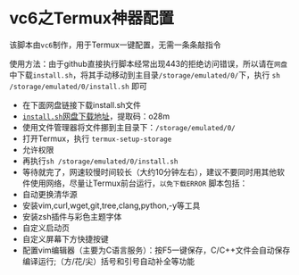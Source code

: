 # vc6之Termux神器配置
该脚本由`vc6`制作，用于Termux一键配置，无需一条条敲指令

使用方法：由于github直接执行脚本经常出现443的拒绝访问错误，所以请在`网盘`中下载`install.sh`，将其手动移动到主目录`/storage/emulated/0/`下，执行 `sh /storage/emulated/0/install.sh` 即可
* 在下面网盘链接下载install.sh文件
* [`install.sh`网盘下载地址](https://pan.baidu.com/s/1HcvRPYxKVrfPkvSmvu_bTQ)，提取码：o28m
* 使用文件管理器将文件挪到主目录下：`/storage/emulated/0/`
* 打开Termux，执行
`termux-setup-storage`
* 允许权限
* 再执行`sh /storage/emulated/0/install.sh`
* 等待就完了，网速较慢时间较长（大约10分钟左右），建议不要同时用其他软件使用网络，尽量让Termux前台运行，`以免下载ERROR`
脚本包括：
* 自动更换清华源
* 安装vim,curl,wget,git,tree,clang,python,-y等工具
* 安装zsh插件与彩色主题字体
* 自定义启动页
* 自定义屏幕下方快捷按键
* 配置vim编辑器（主要为C语言服务）：按F5一键保存，C/C++文件会自动保存编译运行;（方/花/尖）括号和引号自动补全等功能
